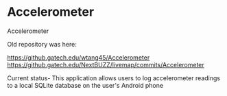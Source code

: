 # Accelerometer
Accelerometer

Old repository was here:

https://github.gatech.edu/wtang45/Accelerometer
https://github.gatech.edu/NextBUZZ/livemap/commits/Accelerometer

Current status- 
This application allows users to log accelerometer readings to a local SQLite database on the user's Android phone
